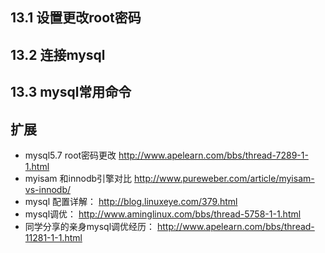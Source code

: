 ## 13.1 设置更改root密码



## 13.2 连接mysql



## 13.3 mysql常用命令



## 扩展 

* mysql5.7 root密码更改   http://www.apelearn.com/bbs/thread-7289-1-1.html
* myisam 和innodb引擎对比  http://www.pureweber.com/article/myisam-vs-innodb/
* mysql 配置详解： http://blog.linuxeye.com/379.html
* mysql调优： http://www.aminglinux.com/bbs/thread-5758-1-1.html
* 同学分享的亲身mysql调优经历：  http://www.apelearn.com/bbs/thread-11281-1-1.html